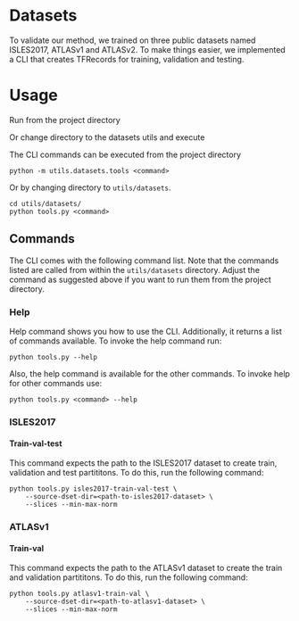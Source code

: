 # Datasets
To validate our method, we trained on three public datasets named ISLES2017, ATLASv1 and ATLASv2. To make things easier, we implemented a CLI that creates TFRecords for training, validation and testing.

# Usage
Run from the project directory


Or change directory to the datasets utils and execute

The CLI commands can be executed from the project directory

```
python -m utils.datasets.tools <command>
```

Or by changing directory to `utils/datasets`. 

```
cd utils/datasets/
python tools.py <command>
```

## Commands
The CLI comes with the following command list. Note that the commands listed are called from within the `utils/datasets` directory. Adjust the command as suggested above if you want to run them from the project directory.

### Help
Help command shows you how to use the CLI. Additionally, it returns a list of commands available. To invoke the help command run:

```
python tools.py --help
```

Also, the help command is available for the other commands. To invoke help for other commands use:

```
python tools.py <command> --help
```

### ISLES2017
#### Train-val-test 
This command expects the path to the ISLES2017 dataset to create train, validation and test partititons. To do this, run the following command:

```
python tools.py isles2017-train-val-test \
    --source-dset-dir=<path-to-isles2017-dataset> \
    --slices --min-max-norm
```
### ATLASv1
#### Train-val
This command expects the path to the ATLASv1 dataset to create the train and validation partititons. To do this, run the following command:

```
python tools.py atlasv1-train-val \
    --source-dset-dir=<path-to-atlasv1-dataset> \
    --slices --min-max-norm
```